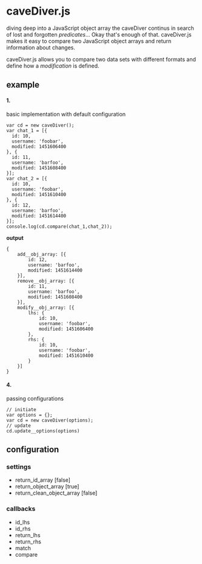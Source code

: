 # caveDiver.js

diving deep into a JavaScript object array the caveDiver continus in search of lost and forgotten *predicates*... Okay that's enough of that. caveDiver.js makes it easy to compare two JavaScript object arrays and return information about changes.

caveDiver.js allows you to compare two data sets with different formats and define how a *modification* is defined.

## example
#### 1.
basic implementation with default configuration
```
var cd = new caveDiver();
var chat_1 = [{
  id: 10,
  username: 'foobar',
  modified: 1451606400
}, {
  id: 11,
  username: 'barfoo',
  modified: 1451608400
}];
var chat_2 = [{
  id: 10,
  username: 'foobar',
  modified: 1451610400
}, {
  id: 12,
  username: 'barfoo',
  modified: 1451614400
}];
console.log(cd.compare(chat_1,chat_2));
```
**output**
```
{
	add__obj_array: [{
		id: 12,
		username: 'barfoo',
		modified: 1451614400
	}],
	remove__obj_array: [{
		id: 11,
		username: 'barfoo',
		modified: 1451608400
	}],
	modify__obj_array: [{
		lhs: {
			id: 10,
			username: 'foobar',
			modified: 1451606400
		},
		rhs: {
			id: 10,
			username: 'foobar',
			modified: 1451610400
		}
	}]
}
```
#### 4. 
passing configurations
```
// initiate
var options = {};
var cd = new caveDiver(options);
// update
cd.update__options(options)
```

## configuration
### settings
* return_id_array [false]
* return_object_array [true]
* return_clean_object_array [false]

### callbacks
* id_lhs
* id_rhs
* return_lhs
* return_rhs
* match
* compare
